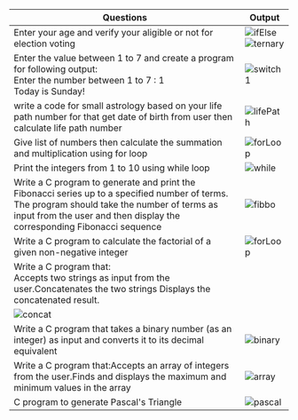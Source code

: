 | Questions | Output |
|-----------|--------|
|Enter your age and verify your aligible or not for election voting|![ifElse](https://github.com/user-attachments/assets/c50385bf-f0ab-4b02-925d-b957aa755eca)![ternary](https://github.com/user-attachments/assets/2a0abe00-e41c-4d91-964d-777c5a0ebffb)|
|Enter the value between 1 to 7 and create a program for following output: <br> Enter the number between 1 to 7 : 1<br> Today is Sunday!|![switch1](https://github.com/user-attachments/assets/344b84a0-aca1-4f0a-b0b2-d570180b9144)|
|write a code for small astrology based on your life path number for that  get date of birth from user then calculate life path number|![lifePath](https://github.com/user-attachments/assets/fddcb05e-5998-427e-8b68-91a9a0414147)|
|Give list of numbers then calculate the summation and multiplication using for loop|![forLoop](https://github.com/user-attachments/assets/ec0aa883-99af-45c8-9830-3f5c32a9a233)|
|Print the integers from 1  to 10 using while loop|![while](https://github.com/user-attachments/assets/7931c498-5a73-473c-b449-61e4cbdaa4fd)|
|Write a C program to generate and print the Fibonacci series up to a specified number of terms. The program should take the number of terms as input from the user and then display the corresponding Fibonacci sequence|![fibbo](https://github.com/user-attachments/assets/a67479a8-a99a-4929-9838-63eabc8b96fb)|
|Write a C program to calculate the factorial of a given non-negative integer|![forLoop](https://github.com/user-attachments/assets/4f662ea9-6064-42d9-a6bc-7d9c19104d0e)|
|Write a C program that:<br> Accepts two strings as input from the user.Concatenates the two strings Displays the concatenated result.
|![concat](https://github.com/user-attachments/assets/3377db49-fb24-4e60-b098-79dbe6876db0)|
|Write a C program that takes a binary number (as an integer) as input and converts it to its decimal equivalent|![binary](https://github.com/user-attachments/assets/62eae872-22b2-45ae-b9d3-1663cb102409)|
|Write a C program that:Accepts an array of integers from the user.Finds and displays the maximum and minimum values in the array|![array](https://github.com/user-attachments/assets/8a448cdc-2666-4aea-b33c-5d06a88736bc)|
|C program to generate Pascal's Triangle|![pascal](https://github.com/user-attachments/assets/3fadb08e-70a4-4d2e-9618-3ebb9c171923)|
